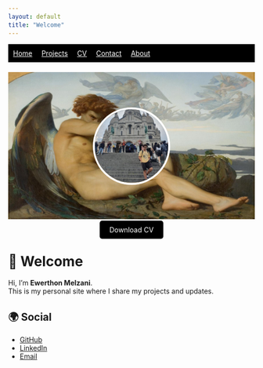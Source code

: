 ```yaml
---
layout: default
title: "Welcome"
---
```


<!-- Top navbar -->
<nav style="background:#000; padding:10px;">
  <a href="/" style="color:white; margin-right:15px;">Home</a>
  <a href="/projects/" style="color:white; margin-right:15px;">Projects</a>
  <a href="/cv/" style="color:white; margin-right:15px;">CV</a>
  <a href="/contact/" style="color:white; margin-right:15px;">Contact</a>
  <a href="/about/" style="color:white;">About</a>
</nav>

<!-- Hero section -->
<div style="position:relative; text-align:center; margin-top:20px;">
  <img src="/assets/images/background.jpg" style="width:100%; height:300px; object-fit:cover;">
  <img src="/assets/images/ME.jpeg" style="width:150px; height:150px; border-radius:50%; position:absolute; top:50%; left:50%; transform:translate(-50%,-50%); border:4px solid white;">
</div>

<!-- CV button -->
<div style="text-align:center; margin-top:10px;">
  <a href="/assets/files/Ewerthon_CV.pdf" download style="background:black; color:white; padding:10px 20px; text-decoration:none; border-radius:5px;">Download CV</a>
</div>

# 👋 Welcome
Hi, I’m **Ewerthon Melzani**.  
This is my personal site where I share my projects and updates.

## 🌍 Social
- [GitHub](https://github.com/ewerthonmelzani)
- [LinkedIn](https://www.linkedin.com/in/ewerthon-melzani-22b085298/)
- [Email](mailto:ervithon@gmail.com)
